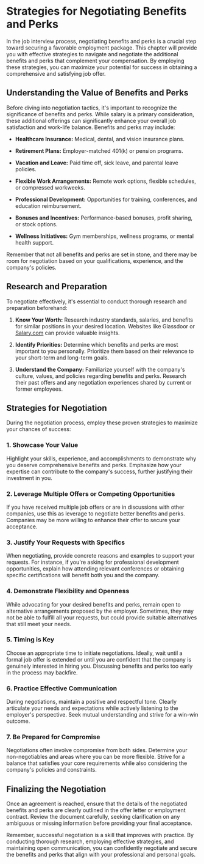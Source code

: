 Strategies for Negotiating Benefits and Perks
=========================================================

In the job interview process, negotiating benefits and perks is a crucial step toward securing a favorable employment package. This chapter will provide you with effective strategies to navigate and negotiate the additional benefits and perks that complement your compensation. By employing these strategies, you can maximize your potential for success in obtaining a comprehensive and satisfying job offer.

**Understanding the Value of Benefits and Perks**
-------------------------------------------------

Before diving into negotiation tactics, it's important to recognize the significance of benefits and perks. While salary is a primary consideration, these additional offerings can significantly enhance your overall job satisfaction and work-life balance. Benefits and perks may include:

* **Healthcare Insurance:** Medical, dental, and vision insurance plans.

* **Retirement Plans:** Employer-matched 401(k) or pension programs.

* **Vacation and Leave:** Paid time off, sick leave, and parental leave policies.

* **Flexible Work Arrangements:** Remote work options, flexible schedules, or compressed workweeks.

* **Professional Development:** Opportunities for training, conferences, and education reimbursement.

* **Bonuses and Incentives:** Performance-based bonuses, profit sharing, or stock options.

* **Wellness Initiatives:** Gym memberships, wellness programs, or mental health support.

Remember that not all benefits and perks are set in stone, and there may be room for negotiation based on your qualifications, experience, and the company's policies.

**Research and Preparation**
----------------------------

To negotiate effectively, it's essential to conduct thorough research and preparation beforehand:

1. **Know Your Worth:** Research industry standards, salaries, and benefits for similar positions in your desired location. Websites like Glassdoor or [Salary.com](http://Salary.com) can provide valuable insights.

2. **Identify Priorities:** Determine which benefits and perks are most important to you personally. Prioritize them based on their relevance to your short-term and long-term goals.

3. **Understand the Company:** Familiarize yourself with the company's culture, values, and policies regarding benefits and perks. Research their past offers and any negotiation experiences shared by current or former employees.

**Strategies for Negotiation**
------------------------------

During the negotiation process, employ these proven strategies to maximize your chances of success:

### **1. Showcase Your Value**

Highlight your skills, experience, and accomplishments to demonstrate why you deserve comprehensive benefits and perks. Emphasize how your expertise can contribute to the company's success, further justifying their investment in you.

### **2. Leverage Multiple Offers or Competing Opportunities**

If you have received multiple job offers or are in discussions with other companies, use this as leverage to negotiate better benefits and perks. Companies may be more willing to enhance their offer to secure your acceptance.

### **3. Justify Your Requests with Specifics**

When negotiating, provide concrete reasons and examples to support your requests. For instance, if you're asking for professional development opportunities, explain how attending relevant conferences or obtaining specific certifications will benefit both you and the company.

### **4. Demonstrate Flexibility and Openness**

While advocating for your desired benefits and perks, remain open to alternative arrangements proposed by the employer. Sometimes, they may not be able to fulfill all your requests, but could provide suitable alternatives that still meet your needs.

### **5. Timing is Key**

Choose an appropriate time to initiate negotiations. Ideally, wait until a formal job offer is extended or until you are confident that the company is genuinely interested in hiring you. Discussing benefits and perks too early in the process may backfire.

### **6. Practice Effective Communication**

During negotiations, maintain a positive and respectful tone. Clearly articulate your needs and expectations while actively listening to the employer's perspective. Seek mutual understanding and strive for a win-win outcome.

### **7. Be Prepared for Compromise**

Negotiations often involve compromise from both sides. Determine your non-negotiables and areas where you can be more flexible. Strive for a balance that satisfies your core requirements while also considering the company's policies and constraints.

**Finalizing the Negotiation**
------------------------------

Once an agreement is reached, ensure that the details of the negotiated benefits and perks are clearly outlined in the offer letter or employment contract. Review the document carefully, seeking clarification on any ambiguous or missing information before providing your final acceptance.

Remember, successful negotiation is a skill that improves with practice. By conducting thorough research, employing effective strategies, and maintaining open communication, you can confidently negotiate and secure the benefits and perks that align with your professional and personal goals.
